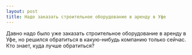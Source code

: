 ```yaml
---
layout: post 
title: Надо заказать строительное оборудование в аренду в Уфе 
--- 
```

Давно надо было уже заказать строительное оборудование в аренду в Уфе, но решился обратиться в какую-нибудь компанию только сейчас. Кто знает, куда лучше обратиться?